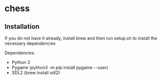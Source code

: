 # chess

## Installation
If you do not have it already, install brew and then run setup.sh to install the necessary dependencies

Dependencies:
* Python 3
* Pygame (python3 -m pip install pygame --user)
* SDL2 (brew install sdl2)
